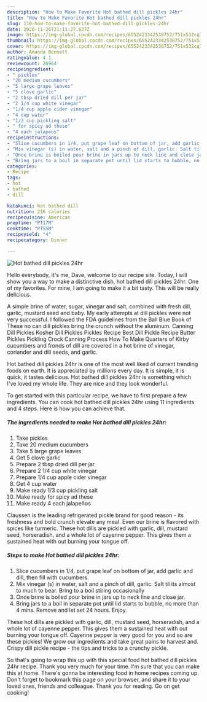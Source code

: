 ```yaml
---
description: "How to Make Favorite Hot bathed dill pickles 24hr"
title: "How to Make Favorite Hot bathed dill pickles 24hr"
slug: 110-how-to-make-favorite-hot-bathed-dill-pickles-24hr
date: 2020-11-26T21:11:27.627Z
image: https://img-global.cpcdn.com/recipes/6552423342538752/751x532cq70/hot-bathed-dill-pickles-24hr-recipe-main-photo.jpg
thumbnail: https://img-global.cpcdn.com/recipes/6552423342538752/751x532cq70/hot-bathed-dill-pickles-24hr-recipe-main-photo.jpg
cover: https://img-global.cpcdn.com/recipes/6552423342538752/751x532cq70/hot-bathed-dill-pickles-24hr-recipe-main-photo.jpg
author: Amanda Bennett
ratingvalue: 4.1
reviewcount: 26964
recipeingredient:
- " pickles"
- "20 medium cucumbers"
- "5 large grape leaves"
- "5 clove garlic"
- "2 tbsp dried dill per jar"
- "2 1/4 cup white vinegar"
- "1/4 cup apple cider vinegar"
- "4 cup water"
- "1/3 cup pickling salt"
- " for spicy ad these"
- "4 each jalapeos"
recipeinstructions:
- "Slice cucumbers in 1/4, put grape leaf on bottom of jar, add garlic and dill, then fill with cucumbers."
- "Mix vinegar (s) in water, salt and a pinch of dill, garlic. Salt til its almost to much to bear. Bring to a boil stiring occasionally"
- "Once brine is boiled pour brine in jars up to neck line and close jar."
- "Bring jars to a boil in separate pot until lid starts to bubble, no more than 4 mins. Remove and let set 24 hours. Enjoy."
categories:
- Recipe
tags:
- hot
- bathed
- dill

katakunci: hot bathed dill 
nutrition: 216 calories
recipecuisine: American
preptime: "PT17M"
cooktime: "PT55M"
recipeyield: "4"
recipecategory: Dinner

---
```



![Hot bathed dill pickles 24hr](https://img-global.cpcdn.com/recipes/6552423342538752/751x532cq70/hot-bathed-dill-pickles-24hr-recipe-main-photo.jpg)

Hello everybody, it's me, Dave, welcome to our recipe site. Today, I will show you a way to make a distinctive dish, hot bathed dill pickles 24hr. One of my favorites. For mine, I am going to make it a bit tasty. This will be really delicious.

A simple brine of water, sugar, vinegar and salt, combined with fresh dill, garlic, mustard seed and baby. My early attempts at dill pickles were not very successful. I followed the FDA guidelines from the Ball Blue Book of These no can dill pickles bring the crunch without the aluminum. Canning Dill Pickles Kosher Dill Pickles Pickles Recipe Best Dill Pickle Recipe Butter Pickles Pickling Crock Canning Process How To Make Quarters of Kirby cucumbers and fronds of dill are covered in a hot brine of vinegar, coriander and dill seeds, and garlic.

Hot bathed dill pickles 24hr is one of the most well liked of current trending foods on earth. It is appreciated by millions every day. It is simple, it is quick, it tastes delicious. Hot bathed dill pickles 24hr is something which I've loved my whole life. They are nice and they look wonderful.


To get started with this particular recipe, we have to first prepare a few ingredients. You can cook hot bathed dill pickles 24hr using 11 ingredients and 4 steps. Here is how you can achieve that.

<!--inarticleads1-->

##### The ingredients needed to make Hot bathed dill pickles 24hr:

1. Take  pickles
1. Take 20 medium cucumbers
1. Take 5 large grape leaves
1. Get 5 clove garlic
1. Prepare 2 tbsp dried dill per jar
1. Prepare 2 1/4 cup white vinegar
1. Prepare 1/4 cup apple cider vinegar
1. Get 4 cup water
1. Make ready 1/3 cup pickling salt
1. Make ready  for spicy ad these
1. Make ready 4 each jalapeños


Claussen is the leading refrigerated pickle brand for good reason - its freshness and bold crunch elevate any meal. Even our brine is flavored with spices like turmeric. These hot dills are pickled with garlic, dill, mustard seed, horseradish, and a whole lot of cayenne pepper. This gives them a sustained heat with out burning your tongue off. 

<!--inarticleads2-->

##### Steps to make Hot bathed dill pickles 24hr:

1. Slice cucumbers in 1/4, put grape leaf on bottom of jar, add garlic and dill, then fill with cucumbers.
1. Mix vinegar (s) in water, salt and a pinch of dill, garlic. Salt til its almost to much to bear. Bring to a boil stiring occasionally
1. Once brine is boiled pour brine in jars up to neck line and close jar.
1. Bring jars to a boil in separate pot until lid starts to bubble, no more than 4 mins. Remove and let set 24 hours. Enjoy.


These hot dills are pickled with garlic, dill, mustard seed, horseradish, and a whole lot of cayenne pepper. This gives them a sustained heat with out burning your tongue off. Cayenne pepper is very good for you and so are these pickles! We grow our ingredients and take great pains to harvest and. Crispy dill pickle recipe - the tips and tricks to a crunchy pickle. 

So that's going to wrap this up with this special food hot bathed dill pickles 24hr recipe. Thank you very much for your time. I'm sure that you can make this at home. There's gonna be interesting food in home recipes coming up. Don't forget to bookmark this page on your browser, and share it to your loved ones, friends and colleague. Thank you for reading. Go on get cooking!
